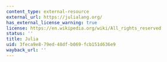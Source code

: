 ```yaml
---
content_type: external-resource
external_url: https://julialang.org/
has_external_license_warning: true
license: https://en.wikipedia.org/wiki/All_rights_reserved
status: ''
title: Julia
uid: 3feca9e8-79ed-48df-b069-fcb151d636e9
wayback_url: ''
---
```


